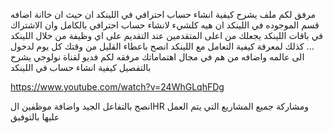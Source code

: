 مرفق لكم ملف يشرح كيفية انشاء حساب احترافي في اللينكد ان حيث ان خاانة اضافه قسم الموجوده في اللينكد ان هيه كلشيء لانشاء حساب احترافي بالكامل وان الاشتراك 
في باقات اللينكد يجعلك من اعلى المتقدمين عند التقديم على اي وظيفة من خلال اللينكد ... كذلك لمعرفة كيفية التعامل مع اللينكد انصح باعطاء القليل من وقتك كل يوم لدخول الى عالمه واضافه
من هم في مجال اهتماماتك 
مرفقه لكم فديو لقناة نولوجي يشرح بالتفصيل كيفية انشاء حساب في اللينكد 


https://www.youtube.com/watch?v=24WhGLqhFDg



انصح بالتفاعل الجيد واضافة موظفين الHR ومشاركة جميع المشاريع التي يتم العمل عليها بالتوفيق 
